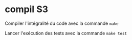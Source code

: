 # compil S3

Compiler l'intégralité du code avec la commande `make`

Lancer l'exécution des tests avec la commande `make test`

